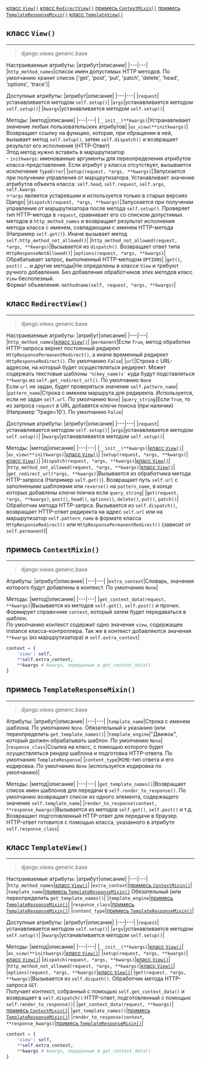 [класс `View()`](#класс%20`View()`)
[класс `RedirectView()`](#класс%20`RedirectView()`)
[примесь `ContextMixin()`](#примесь%20`ContextMixin()`)
[примесь `TemplateResponseMixin()`](#примесь%20`TemplateResponseMixin()`)
[класс `TemplateView()`](#класс%20`TemplateView()`)


## класс `View()`
---
>django.views.generic.base

Настраиваемые атрибуты:
|атрибут|описание|
|---|---|
|`http_method_names`|список имен допустимых HTTP методов. По умолчанию хранит список ['get', 'post', 'put', 'patch', 'delete', 'head', 'options', 'trace']|

Доступные атрибуты:
|атрибут|описание|
|---|---|
|`request`|устанавливается методом `self.setup()`|
|`args`|устанавливается методом `self.setup()`|
|`kwargs`|устанавливается методом `self.setup()`|

Методы:
|метод|описание|
|---|---|
|`__init__(**kwargs)`|Устранавливает значение любых пользовательских атрибутов|
|`as_view(**initkwargs)`|Возвращает ссылку на функцию, которая, при обращении в ней, вызывает метод `self.setup()`, затем `self.dispatch()` и возвращает результат его исполнения (HTTP-Ответ)<br>Этод метод нужно вставить в маршрутизатор<br>- `initkwargs`: именованные аргументы для переопределения атрибутов класса-представления. Если атрибут у класса отсутствует, вызывается исключение `TypeError`|
|`setup(request, *args, **kwargs)`|Запускается при получении управления от маршрутизатора. Устанавливает значение атрибутов объекта класса: `self.head`, `self.request`, `self.args`, `self.kwargs`<br>>`*args` является устаревшим и используется только в старых версиях Django|
|`dispatch(request, *args, **kwargs)`|Запускается при получении управления от маршрутизатора после метода `self.setup()`. Проверяет тип HTTP-метода в `request`, сравнивает его со списком допустимых методов в `http_method_names` и возвращает результат исполнения метода класса с именем, совпадающим с именем HTTP-метода (Например `self.get()`). Иначе вызывает метод `self.http_method_not_allowed()`|
|`http_method_not_allowed(request, *args, **kwargs)`|Вызывается из `dispatch()`. Возвращает ответ типа `HttpResponseNotAllowed()`|
|`options(request, *args, **kwargs)`|Обрабатывает запрос, выполненный HTTP-методом `OPTIONS`|
|`get()`, `post()` ... и другие методы|Не определены в классе `View` и требуют ручного добавления. Без добавления обработчиков этих методов класс `View` бесполезный.<br>Формат объевления: `methodname(self, request, *args, **kwargs)`|

## класс `RedirectView()`
---
>django.views.generic.base

Настраиваемые атрибуты:
|атрибут|описание|
|---|---|
|`http_method_names`|[класс `View()`](#класс%20`View()`)|
|`permanent`|Если `True`, метод обработки HTTP-запроса вернет постоянный редирект `HttpResponsePermanentRedirect()`, а иначе временный редирект `HttpResponseRedirect()`. По умолчанию `False`|
|`url`|Строка с URL-адресом, на который будет осуществляться редирект. Может содержать текстовые шаблоны `'%(key_name)s'` куда будут подставляться `**kwargs` из `self.get_redirect_url()`. По умолчанию `None`<br>Если `url` не задан, будет проверяться значение `self.pattern_name`|
|`pattern_name`|Строка с именем маршрута для редиректа. Используется, если не задан `self.url`. По умолчанию `None`|
|`query_string`|Если `True`, то из запроса `request` в URL добавятся ключи поиска (при наличии) (Например '?page=10'). По умолчанию `False`|

Доступные атрибуты:
|атрибут|описание|
|---|---|
|`request`|устанавливается методом `self.setup()`|
|`args`|устанавливается методом `self.setup()`|
|`kwargs`|устанавливается методом `self.setup()`|

Методы:
|метод|описание|
|---|---|
|`__init__(**kwargs)`|[класс `View()`](#класс%20`View()`)|
|`as_view(**initkwargs)`|[класс `View()`](#класс%20`View()`)|
|`setup(request, *args, **kwargs)`|[класс `View()`](#класс%20`View()`)|
|`dispatch(request, *args, **kwargs)`|[класс `View()`](#класс%20`View()`)|
|`http_method_not_allowed(request, *args, **kwargs)`|[класс `View()`](#класс%20`View()`)|
|`get_redirect_url(*args, **kwargs)`|Вызывается из обработчика метода HTTP-запроса (Например `self.get()`). Возвращает путь `self.url` с заполнеными шаблонами или `reverse()` на `pattern_name`, в конце которых добавлены ключи поичка если `query_string`|
|`get(request, *args, **kwargs)`, `post()`, `head()`, `options()`, `delete()`, `put()`, `patch()`|Обработчик метода HTTP-запрса. Вызывается из `self.dispatch()`, возвращает HTTP-ответ редиректа на адрес `self.url` или на маршрутизатор `self.pattern_name` в формате класса `HttpResponseRedirect()` или `HttpResponsePermanentRedirect()` (зависит от `self.permanent`)|


## примесь `ContextMixin()`
---
>django.views.generic.base

Атрибуты:
|атрибут|описание|
|---|---|
|`extra_context`|Словарь, значения которого будут добавлены в контекст. По умолчанию `None`|

Методы:
|метод|описание|
|---|---|
|`get_context_data(request, **kwargs)`|Вызывается из методов `self.get()`, `self.post()` и прочих. Формирует справочник `context`, который затем будет передаваться в шаблон.<br>По умолчанию контекст содержит одно значение `view`, содержащее instance класса-контроллера. Так же в контекст добавляются значения `**kwargs` (из маршрутизатора) и `self.extra_context`|
```python
context = {
	'view': self,
	**self.extra_context,
	**kwargs # kwargs, переданные в get_context_data()
}
```

## примесь `TemplateResponseMixin()`
---
>django.views.generic.base

Атрибуты:
|атрибут|описание|
|---|---|
|`template_name`|Строка с именем шаблона. По умолчанию `None`. Обязательный к указанию (или переопределить `get_template_names()`|
|`template_engine`|"Движок", который должен обрабатывать шаблон. По умолчанию `None`|
|`response_class`|Ссылка на класс, с помощью которого будет осуществляться рендер шаблона и подготовка HTTP-ответа. По умолчанию `TemplateResponse`|
|`content_type`|`MIME`-тип ответа и его кодировка. По умолчанию `None` (используется кодировка по умолчанию)|

Методы:
|метод|описание|
|---|---|
|`get_template_names()`|Возвращает список имен шаблонов для передачи в `self.render_to_response()`. По умолчанию возвращает список из одного элемента, содержащего значение `self.template_name`|
|`render_to_response(context, **response_kwargs)`|Вызывается из методов `self.get()`, `self.post()` и т.д. Возвращает подготовленный HTTP-ответ для передачи в браузер. HTTP-ответ готовится с помощью класса, указанного в атрибуте `self.response_class`|

## класс `TemplateView()`
---
>django.views.generic.base

Настраиваемые атрибуты:
|атрибут|описание|
|---|---|
|`http_method_names`|[класс `View()`](#класс%20`View()`)|
|`extra_context`|[примесь `ContextMixin()`](#Примесь%20`ContextMixin()`)|
|`template_name`|[примесь `TemplateResponseMixin()`](#примесь%20`TemplateResponseMixin()`) Обязательный (или переопределить `get_template_names()`|
|`template_engine`|[примесь `TemplateResponseMixin()`](#примесь%20`TemplateResponseMixin()`)|
|`response_class`|[примесь `TemplateResponseMixin()`](#примесь%20`TemplateResponseMixin()`)|
|`content_type`|[примесь `TemplateResponseMixin()`](#примесь%20`TemplateResponseMixin()`)|

Доступные атрибуты:
|атрибут|описание|
|---|---|
|`request`|устанавливается методом `self.setup()`|
|`args`|устанавливается методом `self.setup()`|
|`kwargs`|устанавливается методом `self.setup()`|

Методы:
|метод|описание|
|---|---|
|`__init__(**kwargs)`|[класс `View()`](#класс%20`View()`)|
|`as_view(**initkwargs)`|[класс `View()`](#класс%20`View()`)|
|`setup(request, *args, **kwargs)`|[класс `View()`](#класс%20`View()`)|
|`dispatch(request, *args, **kwargs)`|[класс `View()`](#класс%20`View()`)|
|`http_method_not_allowed(request, *args, **kwargs)`|[класс `View()`](#класс%20`View()`)|
|`options(request, *args, **kwargs)`|[класс `View()`](#класс%20`View()`)|
|`get(request, *args, **kwargs)`|Вызывается из `self.dispath()`. Обработчик метода HTTP-запроса `GET`.<br>Получает контекст, собранный с помощью `self.get_context_data()` и возвращает в `self.dispatch()` HTTP-ответ, подготовленный с помощью `self.render_to_response()`|
|`get_context_data(request, **kwargs)`|[примесь `ContextMixin()`](#примесь%20`ContextMixin()`)|
|`get_template_names()`|[примесь `TemplateResponseMixin()`](#примесь%20`TemplateResponseMixin()`)|
|`render_to_response(context, **response_kwargs)`|[примесь `TemplateResponseMixin()`](#примесь%20`TemplateResponseMixin()`)|
```python
context = {
	'view': self,
	**self.extra_context,
	**kwargs # kwargs, переданные в get_context_data()
}
```
